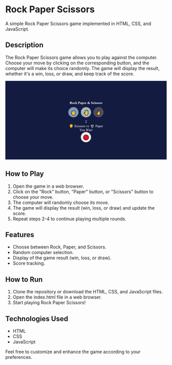 # Rock Paper Scissors

A simple Rock Paper Scissors game implemented in HTML, CSS, and JavaScript.

## Description

The Rock Paper Scissors game allows you to play against the computer. Choose your move by clicking on the corresponding button, and the computer will make its choice randomly. The game will display the result, whether it's a win, loss, or draw, and keep track of the score.

![Rock Paper Scissors Screenshot](./images/Screenshot%20RPS.png)

## How to Play

1. Open the game in a web browser.
2. Click on the "Rock" button, "Paper" button, or "Scissors" button to choose your move.
3. The computer will randomly choose its move.
4. The game will display the result (win, loss, or draw) and update the score.
5. Repeat steps 2-4 to continue playing multiple rounds.

## Features

- Choose between Rock, Paper, and Scissors.
- Random computer selection.
- Display of the game result (win, loss, or draw).
- Score tracking.

## How to Run

1. Clone the repository or download the HTML, CSS, and JavaScript files.
2. Open the index.html file in a web browser.
3. Start playing Rock Paper Scissors!

## Technologies Used

- HTML
- CSS
- JavaScript

Feel free to customize and enhance the game according to your preferences.

